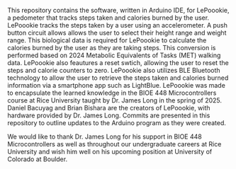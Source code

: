 This repository contains the software, written in Arduino IDE, for LePoookie, a pedometer that tracks steps taken and calories burned by the user.
LePoookie tracks the steps taken by a user using an accelerometer. A push button circuit allows allows the user to select their height range and weight range. 
This biological data is required for LePoookie to calculate the calories burned by the user as they are taking steps. This conversion is performed based on 2024 Metabolic Equivalents of Tasks (MET) walking data.
LePoookie also feautures a reset swtich, allowing the user to reset the steps and calorie counters to zero.
LePoookie also utilizes BLE Bluetooth technology to allow the user to retrieve the steps taken and calories burned information via a smartphone app such as LightBlue.
LePoookie was made to encapsulate the learned knowledge in the BIOE 448 Microcontrollers course at Rice University taught by Dr. James Long in the spring of 2025.
Daniel Bacuyag and Brian Bishara are the creators of LePoookie, with hardware provided by Dr. James Long.
Commits are presented in this repository to outline updates to the Arduino program as they were created.

We would like to thank Dr. James Long for his support in BIOE 448 Microcontrollers as well as throughout our undergraduate careers at Rice University and wish him well on his upcoming position at University of Colorado at Boulder.
